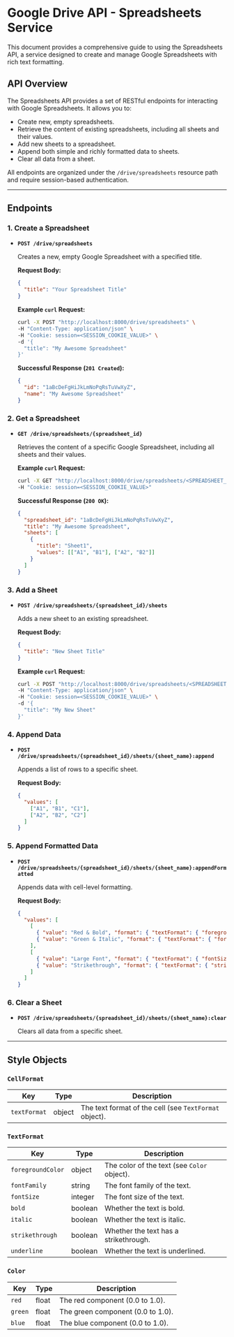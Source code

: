 # Google Drive API - Spreadsheets Service

This document provides a comprehensive guide to using the Spreadsheets API, a service designed to create and manage Google Spreadsheets with rich text formatting.

## API Overview

The Spreadsheets API provides a set of RESTful endpoints for interacting with Google Spreadsheets. It allows you to:

- Create new, empty spreadsheets.
- Retrieve the content of existing spreadsheets, including all sheets and their values.
- Add new sheets to a spreadsheet.
- Append both simple and richly formatted data to sheets.
- Clear all data from a sheet.

All endpoints are organized under the `/drive/spreadsheets` resource path and require session-based authentication.

---

## Endpoints

### 1. Create a Spreadsheet

- **`POST /drive/spreadsheets`**

  Creates a new, empty Google Spreadsheet with a specified title.

  **Request Body:**

  ```json
  {
    "title": "Your Spreadsheet Title"
  }
  ```

  **Example `curl` Request:**

  ```bash
  curl -X POST "http://localhost:8000/drive/spreadsheets" \
  -H "Content-Type: application/json" \
  -H "Cookie: session=<SESSION_COOKIE_VALUE>" \
  -d '{
    "title": "My Awesome Spreadsheet"
  }'
  ```

  **Successful Response (`201 Created`):**

  ```json
  {
    "id": "1aBcDeFgHiJkLmNoPqRsTuVwXyZ",
    "name": "My Awesome Spreadsheet"
  }
  ```

### 2. Get a Spreadsheet

- **`GET /drive/spreadsheets/{spreadsheet_id}`**

  Retrieves the content of a specific Google Spreadsheet, including all sheets and their values.

  **Example `curl` Request:**

  ```bash
  curl -X GET "http://localhost:8000/drive/spreadsheets/<SPREADSHEET_ID>" \
  -H "Cookie: session=<SESSION_COOKIE_VALUE>"
  ```

  **Successful Response (`200 OK`):**

  ```json
  {
    "spreadsheet_id": "1aBcDeFgHiJkLmNoPqRsTuVwXyZ",
    "title": "My Awesome Spreadsheet",
    "sheets": [
      {
        "title": "Sheet1",
        "values": [["A1", "B1"], ["A2", "B2"]]
      }
    ]
  }
  ```

### 3. Add a Sheet

- **`POST /drive/spreadsheets/{spreadsheet_id}/sheets`**

  Adds a new sheet to an existing spreadsheet.

  **Request Body:**

  ```json
  {
    "title": "New Sheet Title"
  }
  ```

  **Example `curl` Request:**

  ```bash
  curl -X POST "http://localhost:8000/drive/spreadsheets/<SPREADSHEET_ID>/sheets" \
  -H "Content-Type: application/json" \
  -H "Cookie: session=<SESSION_COOKIE_VALUE>" \
  -d '{
    "title": "My New Sheet"
  }'
  ```

### 4. Append Data

- **`POST /drive/spreadsheets/{spreadsheet_id}/sheets/{sheet_name}:append`**

  Appends a list of rows to a specific sheet.

  **Request Body:**

  ```json
  {
    "values": [
      ["A1", "B1", "C1"],
      ["A2", "B2", "C2"]
    ]
  }
  ```

### 5. Append Formatted Data

- **`POST /drive/spreadsheets/{spreadsheet_id}/sheets/{sheet_name}:appendFormatted`**

  Appends data with cell-level formatting.

  **Request Body:**

  ```json
  {
    "values": [
      [
        { "value": "Red & Bold", "format": { "textFormat": { "foregroundColor": { "red": 1 }, "bold": true } } },
        { "value": "Green & Italic", "format": { "textFormat": { "foregroundColor": { "green": 1 }, "italic": true } } }
      ],
      [
        { "value": "Large Font", "format": { "textFormat": { "fontSize": 18 } } },
        { "value": "Strikethrough", "format": { "textFormat": { "strikethrough": true } } }
      ]
    ]
  }
  ```

### 6. Clear a Sheet

- **`POST /drive/spreadsheets/{spreadsheet_id}/sheets/{sheet_name}:clear`**

  Clears all data from a specific sheet.

---

## Style Objects

### `CellFormat`

| Key          | Type   | Description                               |
|--------------|--------|-------------------------------------------|
| `textFormat` | object | The text format of the cell (see `TextFormat` object). |

### `TextFormat`

| Key               | Type    | Description                               |
|-------------------|---------|-------------------------------------------|
| `foregroundColor` | object  | The color of the text (see `Color` object). |
| `fontFamily`      | string  | The font family of the text.              |
| `fontSize`        | integer | The font size of the text.                |
| `bold`            | boolean | Whether the text is bold.                 |
| `italic`          | boolean | Whether the text is italic.               |
| `strikethrough`   | boolean | Whether the text has a strikethrough.     |
| `underline`       | boolean | Whether the text is underlined.           |

### `Color`

| Key     | Type  | Description                       |
|---------|-------|-----------------------------------|
| `red`   | float | The red component (0.0 to 1.0).   |
| `green` | float | The green component (0.0 to 1.0). |
| `blue`  | float | The blue component (0.0 to 1.0).  | 